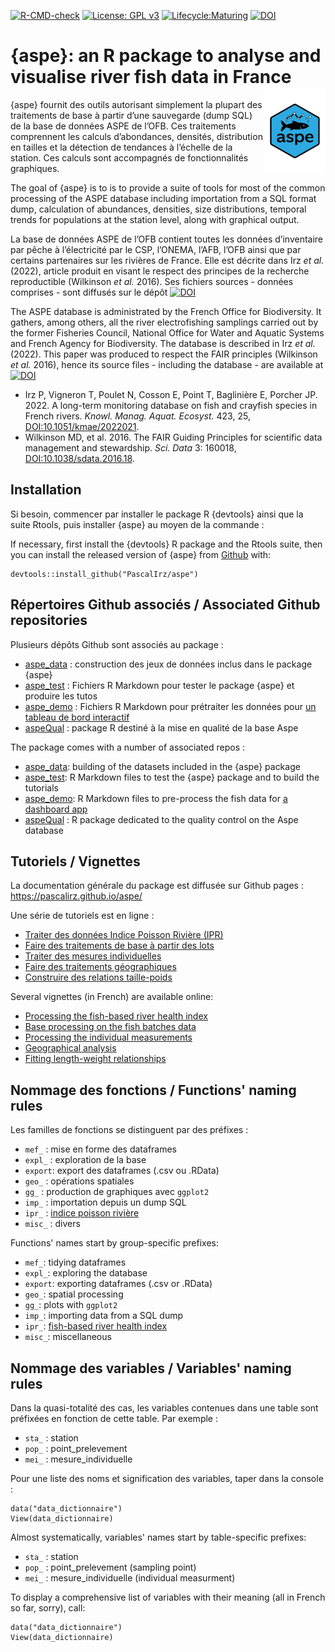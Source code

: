 <!-- badges: start -->
[![R-CMD-check](https://github.com/PascalIrz/aspe/workflows/R-CMD-check/badge.svg)](https://github.com/PascalIrz/aspe/actions)
[![License: GPL v3](https://img.shields.io/badge/License-GPLv3-blue.svg)](https://www.gnu.org/licenses/gpl-3.0)
[![Lifecycle:Maturing](https://img.shields.io/badge/Lifecycle-Maturing-007EC6)](https://discourse.jupyter.org/t/should-we-adopt-the-tidyverse-package-lifecycle-badges/1310)
[![DOI](https://zenodo.org/badge/323145117.svg)](https://zenodo.org/record/7458005)
<!-- badges: end -->

{aspe}: an R package to analyse and visualise river fish data in France <a href="https://pascalirz.github.io/aspe/"><img src="man/figures/logo.png" align="right" height="139" alt="aspe website" /></a>
====

{aspe} fournit des outils autorisant simplement la plupart des
traitements de base à partir d’une sauvegarde (dump SQL) de la base de
données ASPE de l’OFB. Ces traitements comprennent les calculs
d’abondances, densités, distribution en tailles et la détection de
tendances à l’échelle de la station. Ces calculs sont accompagnés de
fonctionnalités graphiques.

The goal of {aspe} is to is to provide a suite of tools for most of the
common processing of the ASPE database including importation from a SQL
format dump, calculation of abundances, densities, size distributions,
temporal trends for populations at the station level, along with
graphical output.

La base de données ASPE de l’OFB contient toutes les données
d’inventaire par pêche à l’électricité par le CSP, l’ONEMA, l’AFB, l’OFB
ainsi que par certains partenaires sur les rivières de France. Elle est décrite
dans Irz *et al.* (2022), article produit en visant le respect des principes de la recherche reproductible (Wilkinson *et al.* 2016). Ses fichiers sources - données comprises - sont diffusés sur le dépôt [![DOI](https://zenodo.org/badge/DOI/10.5281/zenodo.7099129.svg)](https://doi.org/10.5281/zenodo.7099129)


The ASPE database is administrated by the French Office for Biodiversity. It gathers, among others, all the river electrofishing samplings carried out by the former Fisheries Council, National Office for Water and Aquatic Systems and French Agency for Biodiversity. The database is described in Irz *et al.* (2022). This paper was produced to respect the FAIR principles (Wilkinson *et al.* 2016), hence its source files - including the database - are available at [![DOI](https://zenodo.org/badge/DOI/10.5281/zenodo.7099129.svg)](https://doi.org/10.5281/zenodo.7099129)

- Irz P, Vigneron T, Poulet N, Cosson E, Point T, Baglinière E, Porcher JP. 2022. A long-term monitoring database on fish and crayfish species in French rivers. *Knowl. Manag. Aquat. Ecosyst.* 423, 25, [DOI:10.1051/kmae/2022021](https://doi.org/10.1051/kmae/2022021).
- Wilkinson MD, et al. 2016. The FAIR Guiding Principles for scientific data management and stewardship. *Sci. Data* 3: 160018, [DOI:10.1038/sdata.2016.18](https://doi.org/10.1038/sdata.2016.18).


Installation
------------

Si besoin, commencer par installer le package R {devtools} ainsi que la suite Rtools, puis installer {aspe} au moyen de la commande :

If necessary, first install the {devtools} R package and the Rtools suite, then you can
install the released version of {aspe} from
[Github](https://github.com/PascalIrz/aspe) with:

    devtools::install_github("PascalIrz/aspe")


Répertoires Github associés / Associated Github repositories
------------

Plusieurs dépôts Github sont associés au package :

- [aspe_data](https://github.com/PascalIrz/aspe_data) : construction des jeux de données inclus dans le package {aspe}
- [aspe_test](https://github.com/PascalIrz/aspe_test) : Fichiers R Markdown pour tester le package {aspe} et produire les tutos
- [aspe_demo](https://github.com/PascalIrz/aspe_demo) : Fichiers R Markdown pour prétraiter les données pour [un tableau de bord interactif](https://gitlab.ofb.fr/cedric.mondy1/aspedashboard)
- [aspeQual](https://github.com/PascalIrz/aspeQual) : package R destiné à la mise en qualité de la base Aspe

The package comes with a number of associated repos :

- [aspe_data](https://github.com/PascalIrz/aspe_data): building of the datasets included in the {aspe} package
- [aspe_test](https://github.com/PascalIrz/aspe_test): R Markdown files to test the {aspe} package and to build the tutorials
- [aspe_demo](https://github.com/PascalIrz/aspe_demo): R Markdown files to pre-process the fish data for [a dashboard app](https://gitlab.ofb.fr/cedric.mondy1/aspedashboard)
- [aspeQual](https://github.com/PascalIrz/aspeQual) : R package dedicated to the quality control on the Aspe database


Tutoriels / Vignettes
------------

La documentation générale du package est diffusée sur Github pages : https://pascalirz.github.io/aspe/

Une série de tutoriels est en ligne :

- [Traiter des données Indice Poisson Rivière (IPR)](https://rpubs.com/kamoke/713491)
- [Faire des traitements de base à partir des lots](https://rpubs.com/kamoke/715102)
- [Traiter des mesures individuelles](https://rpubs.com/kamoke/715858)
- [Faire des traitements géographiques](https://rpubs.com/kamoke/716322)
- [Construire des relations taille-poids](https://rpubs.com/kamoke/729779)

Several vignettes (in French) are available online:

- [Processing the fish-based river health index](https://rpubs.com/kamoke/713491)
- [Base processing on the fish batches data](https://rpubs.com/kamoke/715102)
- [Processing the individual measurements](https://rpubs.com/kamoke/715858)
- [Geographical analysis](https://rpubs.com/kamoke/716322)
- [Fitting length-weight relationships](https://rpubs.com/kamoke/729779)


Nommage des fonctions / Functions' naming rules
---------------

Les familles de fonctions se distinguent par des préfixes :

- `mef_` : mise en forme des dataframes
- `expl_` : exploration de la base
- `export`: export des dataframes (.csv ou .RData)
- `geo_` : opérations spatiales
- `gg_` : production de graphiques avec `ggplot2`
- `imp_` : importation depuis un dump SQL
- `ipr_` : [indice poisson rivière](https://www.kmae-journal.org/articles/kmae/abs/2002/02/kmae2002365p405/kmae2002365p405.html)
- `misc_` : divers

Functions' names start by group-specific prefixes:

- `mef_`: tidying dataframes
- `expl_`: exploring the database
- `export`: exporting dataframes (.csv or .RData)
- `geo_`: spatial processing
- `gg_`: plots with `ggplot2`
- `imp_`: importing data from a SQL dump
- `ipr_`: [fish-based river health index](https://www.researchgate.net/publication/227818978_Development_and_validation_of_a_fish-based_index_FBI_for_the_assessment_of_river_health_in_France)
- `misc_`: miscellaneous

Nommage des variables / Variables' naming rules
---------------

Dans la quasi-totalité des cas, les variables contenues dans une table sont préfixées en fonction de cette table. Par exemple :

- `sta_` : station
- `pop_` : point_prelevement
- `mei_` : mesure_individuelle

Pour une liste des noms et signification des variables, taper dans la console :

    data("data_dictionnaire")
    View(data_dictionnaire)


Almost systematically, variables' names start by table-specific prefixes:

- `sta_` : station
- `pop_` : point_prelevement (sampling point)
- `mei_` : mesure_individuelle (individual measurment)

To display a comprehensive list of variables with their meaning (all in French so far, sorry), call:

    data("data_dictionnaire")
    View(data_dictionnaire)


